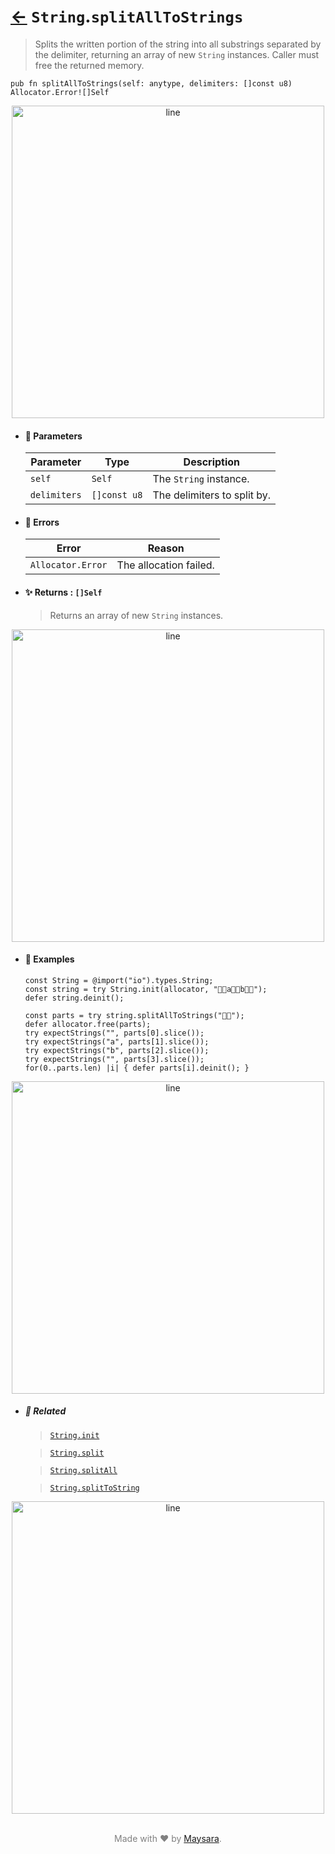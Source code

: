 # [←](../String.md) `String`.`splitAllToStrings`

>  Splits the written portion of the string into all substrings separated by the delimiter, returning an array of new `String` instances. Caller must free the returned memory.

```zig
pub fn splitAllToStrings(self: anytype, delimiters: []const u8) Allocator.Error![]Self
```


<div align="center">
<img src="https://github.com/maysara-elshewehy/io-bench/tree/main/dist/img/md/line.png" alt="line" style="width:500px;"/>
</div>

- #### 🧩 Parameters

    | Parameter    | Type         | Description                 |
    | ------------ | ------------ | --------------------------- |
    | `self`       | `Self`       | The `String` instance.     |
    | `delimiters` | `[]const u8` | The delimiters to split by. |

- #### 🚫 Errors

    | Error            | Reason                 |
    | ---------------- | ---------------------- |
    | `Allocator.Error` | The allocation failed. |

- #### ✨ Returns : `[]Self`

    > Returns an array of new `String` instances.

<div align="center">
<img src="https://github.com/maysara-elshewehy/io-bench/tree/main/dist/img/md/line.png" alt="line" style="width:500px;"/>
</div>

- #### 🧪 Examples

    ```zig
    const String = @import("io").types.String;
    const string = try String.init(allocator, "👨‍🏭a👨‍🏭b👨‍🏭");
    defer string.deinit();
    ```

    ```zig
    const parts = try string.splitAllToStrings("👨‍🏭");
    defer allocator.free(parts);
    try expectStrings("", parts[0].slice());
    try expectStrings("a", parts[1].slice());
    try expectStrings("b", parts[2].slice());
    try expectStrings("", parts[3].slice());
    for(0..parts.len) |i| { defer parts[i].deinit(); }
    ```

<div align="center">
<img src="https://github.com/maysara-elshewehy/io-bench/tree/main/dist/img/md/line.png" alt="line" style="width:500px;"/>
</div>

- ##### 🔗 Related

  > [`String.init`](./init.md)

  > [`String.split`](./splitAll.md)

  > [`String.splitAll`](./splitAll.md)

  > [`String.splitToString`](./splitToString.md)

<div align="center">
<img src="https://github.com/maysara-elshewehy/io-bench/tree/main/dist/img/md/line.png" alt="line" style="width:500px;"/>
</div>

<p align="center" style="color:grey;"><br />Made with ❤️ by <a href="http://github.com/maysara-elshewehy" target="blank">Maysara</a>.</p>